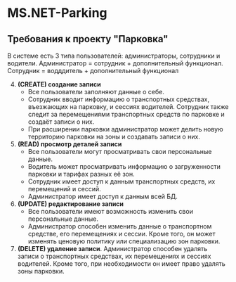 # MS.NET-Parking
## Требования к проекту "Парковка"
В системе есть 3 типа пользователей: администраторы, сотрудники и водители. Администратор = сотрудник + дополнительный функционал. Сотрудник = водддитель + дополнительный функционал


4. **(CREATE) создание записи**
     * Все пользователи заполняют данные о себе.
     * Сотрудник вводит информацию о транспортных средствах, въезжающих на парковку, и сессиях водителей. Сотрудник также следит за перемещениями транспортных средств по парковке и создаёт записи о них.
     * При расширении парковки администратор может делить новую территорию парковки на зоны и создавать записи о них.
5. **(READ) просмотр деталей записи**
     * Все пользователи могут просматривать свои персональные данные.
     * Водитель может просматривать информацию о загруженности парковки и тарифах разных её зон.
     * Сотрудник имеет доступ к данным транспортных средств, их перемещений и сессий.
     * Администратор имеет доступ к данным всей БД.
6. **(UPDATE) редактирование записи**
     * Все пользователи имеют возможность изменить свои персональные данные.
     * Администратор способен изменить данные о транспортном средстве, его перемещениях и сессии. Кроме того, он может изменять ценовую политику или специализацию зон парковки. 
7. **(DELETE) удаление записи**. Администратор способен удалять записи о транспортных средствах, их перемещениях и сессиях водителей. Кроме того, при необходимости он имеет право удалять зоны парковки.
